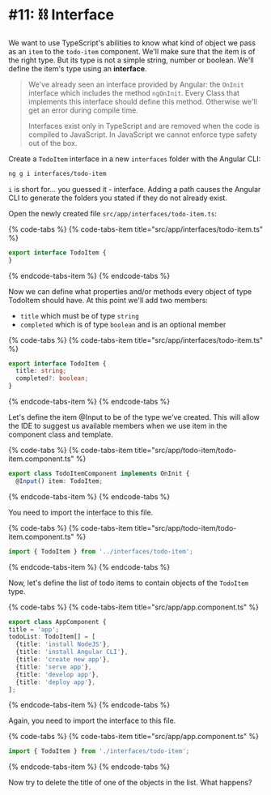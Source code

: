 # \#11: ⛓ Interface

We want to use TypeScript's abilities to know what kind of object we pass as an `item` to the `todo-item` component. We'll make sure that the item is of the right type. But its type is not a simple string, number or boolean. We'll define the item's type using an **interface**.

> We've already seen an interface provided by Angular: the `OnInit` interface which includes the method `ngOnInit`. Every Class that implements this interface should define this method. Otherwise we'll get an error during compile time.
>
> Interfaces exist only in TypeScript and are removed when the code is compiled to JavaScript. In JavaScript we cannot enforce type safety out of the box.

Create a `TodoItem` interface in a new `interfaces` folder with the Angular CLI:

```bash
ng g i interfaces/todo-item
```

`i` is short for... you guessed it - interface. Adding a path causes the Angular CLI to generate the folders you stated if they do not already exist.

Open the newly created file `src/app/interfaces/todo-item.ts`:

{% code-tabs %}
{% code-tabs-item title="src/app/interfaces/todo-item.ts" %}
```typescript
export interface TodoItem {
}
```
{% endcode-tabs-item %}
{% endcode-tabs %}

Now we can define what properties and/or methods every object of type TodoItem should have. At this point we'll add two members:

* `title` which must be of type `string`
* `completed` which is of type `boolean` and is an optional member 

{% code-tabs %}
{% code-tabs-item title="src/app/interfaces/todo-item.ts" %}
```typescript
export interface TodoItem {
  title: string;
  completed?: boolean;
}
```
{% endcode-tabs-item %}
{% endcode-tabs %}

Let's define the item @Input to be of the type we've created. This will allow the IDE to suggest us available members when we use item in the component class and template.

{% code-tabs %}
{% code-tabs-item title="src/app/todo-item/todo-item.component.ts" %}
```typescript
export class TodoItemComponent implements OnInit {
  @Input() item: TodoItem;
```
{% endcode-tabs-item %}
{% endcode-tabs %}

You need to import the interface to this file.

{% code-tabs %}
{% code-tabs-item title="src/app/todo-item/todo-item.component.ts" %}
```typescript
import { TodoItem } from '../interfaces/todo-item';
```
{% endcode-tabs-item %}
{% endcode-tabs %}

Now, let's define the list of todo items to contain objects of the `TodoItem` type.

{% code-tabs %}
{% code-tabs-item title="src/app/app.component.ts" %}
```typescript
export class AppComponent {
title = 'app';
todoList: TodoItem[] = [
  {title: 'install NodeJS'},
  {title: 'install Angular CLI'},
  {title: 'create new app'},
  {title: 'serve app'},
  {title: 'develop app'},
  {title: 'deploy app'},
];
```
{% endcode-tabs-item %}
{% endcode-tabs %}

Again, you need to import the interface to this file.

{% code-tabs %}
{% code-tabs-item title="src/app/app.component.ts" %}
```typescript
import { TodoItem } from './interfaces/todo-item';
```
{% endcode-tabs-item %}
{% endcode-tabs %}

Now try to delete the title of one of the objects in the list. What happens?

